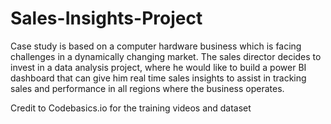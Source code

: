 # Sales-Insights-Project
Case study is based on a computer hardware business which is facing challenges in a dynamically changing market. The sales director decides to invest in a data analysis project, where he would like to build a power BI dashboard that can give him real time sales insights to assist in tracking sales and performance in all regions where the business operates. 

Credit to Codebasics.io for the training videos and dataset 
